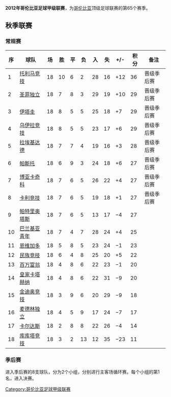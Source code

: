 **2012年哥伦比亚足球甲级联赛**，为[哥伦比亚](../Page/哥伦比亚.md "wikilink")顶级足球联赛的第65个赛季。

## 秋季联赛

### 常规赛

| 序  | 球队                                                             | 场  | 胜  | 平 | 负  | 入  | 失  | \+/- | 积分 | 备注    |
| -- | -------------------------------------------------------------- | -- | -- | - | -- | -- | -- | ---- | -- | ----- |
| 1  | [托利马竞技](https://zh.wikipedia.org/wiki/托利马竞技 "wikilink")        | 18 | 10 | 6 | 2  | 28 | 16 | \+12 | 36 | 晋级季后赛 |
| 2  | [圣菲独立](https://zh.wikipedia.org/wiki/圣菲独立 "wikilink")          | 18 | 7  | 8 | 3  | 29 | 19 | \+10 | 29 | 晋级季后赛 |
| 3  | [伊塔圭](https://zh.wikipedia.org/wiki/伊塔圭足球俱乐部 "wikilink")       | 18 | 8  | 5 | 5  | 25 | 18 | \+7  | 29 | 晋级季后赛 |
| 4  | [乌伊拉竞技](https://zh.wikipedia.org/wiki/乌伊拉竞技 "wikilink")        | 18 | 8  | 5 | 5  | 23 | 17 | \+6  | 29 | 晋级季后赛 |
| 5  | [拉埃基达德](https://zh.wikipedia.org/wiki/拉埃基达德竞技俱乐部 "wikilink")   | 18 | 7  | 7 | 4  | 19 | 16 | \+3  | 28 | 晋级季后赛 |
| 6  | [帕斯托](https://zh.wikipedia.org/wiki/帕斯托竞技俱乐部 "wikilink")       | 18 | 6  | 9 | 3  | 24 | 18 | \+6  | 27 | 晋级季后赛 |
| 7  | [博亚卡奇科](https://zh.wikipedia.org/wiki/博亚卡奇科足球俱乐部 "wikilink")   | 18 | 7  | 6 | 5  | 26 | 22 | \+4  | 27 | 晋级季后赛 |
| 8  | [卡利竞技](https://zh.wikipedia.org/wiki/卡利竞技 "wikilink")          | 18 | 7  | 6 | 5  | 19 | 18 | \+1  | 27 | 晋级季后赛 |
| 9  | [帕特里奥塔斯](https://zh.wikipedia.org/wiki/帕特里奥塔斯足球俱乐部 "wikilink") | 18 | 7  | 6 | 5  | 13 | 17 | −4   | 27 |       |
| 10 | [巴兰基亚青年](../Page/巴兰基亚青年.md "wikilink")                         | 18 | 7  | 4 | 7  | 28 | 24 | \+4  | 25 |       |
| 11 | [恩维加多](https://zh.wikipedia.org/wiki/恩维加多足球俱乐部 "wikilink")     | 18 | 5  | 8 | 5  | 23 | 24 | −1   | 23 |       |
| 12 | [民族竞技](https://zh.wikipedia.org/wiki/民族竞技 "wikilink")          | 18 | 6  | 4 | 8  | 25 | 20 | \+5  | 22 |       |
| 13 | [百万富翁](../Page/百万富翁足球俱乐部.md "wikilink")                        | 18 | 4  | 8 | 6  | 22 | 23 | −1   | 20 |       |
| 14 | [皇家卡塔赫纳](https://zh.wikipedia.org/wiki/皇家卡塔赫纳 "wikilink")      | 18 | 4  | 8 | 6  | 22 | 31 | −9   | 20 |       |
| 15 | [金迪奥竞技](https://zh.wikipedia.org/wiki/金迪奥竞技 "wikilink")        | 18 | 3  | 9 | 6  | 20 | 29 | −9   | 18 |       |
| 16 | [麦德林独立](../Page/麦德林独立.md "wikilink")                           | 18 | 4  | 5 | 9  | 17 | 24 | −7   | 17 |       |
| 17 | [卡尔达斯](https://zh.wikipedia.org/wiki/卡尔达斯十一人足球俱乐部 "wikilink")  | 18 | 2  | 8 | 8  | 22 | 26 | −4   | 14 |       |
| 18 | [库库塔竞技](https://zh.wikipedia.org/wiki/库库塔竞技 "wikilink")        | 18 | 3  | 2 | 13 | 12 | 35 | −23  | 11 |       |

### 季后赛

进入季后赛的8支球队，分为2个小组，分别进行主客场循环赛。每个小组的第1名，进入决赛。

[Category:哥伦比亚足球甲级联赛](https://zh.wikipedia.org/wiki/Category:哥伦比亚足球甲级联赛 "wikilink")